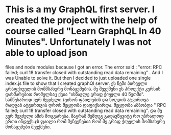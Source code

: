 # This is a my GraphQL first server. I created the project with the help of course called "Learn GraphQL In 40 Minutes". Unfortunately I was not able to upload json 
files and node modules because I got an error. The error said : "error: RPC failed; curl 18 transfer closed with outstanding read data remaining" . And I was Unable 
to solve it. But then I decided to just uploaded one single index.js file to show that I created graphQl server. 
ეს ჩემი პირველი გრაფქიუელის მომმსახურე მონაცემებია. მე შევქმენი ეს პროექტი კურსის დახმარებით რომელსაც ქვია "ისწავლე გრაფ ქიუელი 40 წუთში". სამწუხაროდ ვერ შევძელი 
ჯეისონ ფაილების  და ნოუდის ატვირთვა რადგან ატვირთვის დროს შეცდომა დაფიქსირდა. შეცდომა ამბობდა " RPC failed; curl 18 transfer closed with 
outstanding read data remaining". და მე ვერ შევძელი ამის მოგვარება. მაგრამ შემდეგ გადავწყვიტე რო უბრალოდ ერთი ინდექს.ჯს ფაილი რომ მეჩვენებია რომ მე გრაფ ქიუელის 
მომსახურე მონაცემები შევქმენი.
